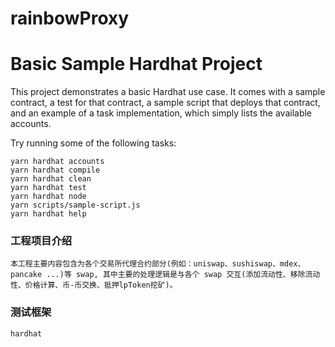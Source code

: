 # rainbowProxy
# Basic Sample Hardhat Project

This project demonstrates a basic Hardhat use case. It comes with a sample contract, a test for that contract, a sample script that deploys that contract, and an example of a task implementation, which simply lists the available accounts.

Try running some of the following tasks:

```shell
yarn hardhat accounts
yarn hardhat compile
yarn hardhat clean
yarn hardhat test
yarn hardhat node
yarn scripts/sample-script.js
yarn hardhat help
```
### 工程项目介绍
    本工程主要内容包含为各个交易所代理合约部分(例如：uniswap、sushiswap、mdex、pancake ...)等 swap, 其中主要的处理逻辑是与各个 swap 交互(添加流动性、移除流动性、价格计算、币-币交换、抵押lpToken挖矿)。

### 测试框架
    hardhat